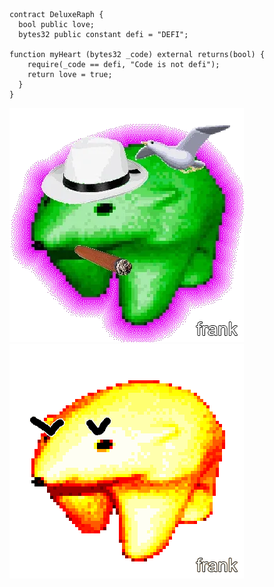 ```solidity
contract DeluxeRaph {
  bool public love;
  bytes32 public constant defi = "DEFI";

function myHeart (bytes32 _code) external returns(bool) {
    require(_code == defi, "Code is not defi");
    return love = true;
  }
}
```
![frankfrank](https://github.com/DeluxeRaph/DeluxeRaph/blob/main/frankfrank%23510.gif)![frankfrank](https://github.com/DeluxeRaph/DeluxeRaph/blob/main/frankfrank%23824.gif)

<!--
**DeluxeRaph/DeluxeRaph** is a ✨ _special_ ✨ repository because its `README.md` (this file) appears on your GitHub profile.

Here are some ideas to get you started:

- 🔭 I’m currently working on ...
- 🌱 I’m currently learning ...
- 👯 I’m looking to collaborate on ...
- 🤔 I’m looking for help with ...
- 💬 Ask me about ...
- 📫 How to reach me: ...
- 😄 Pronouns: ...
- ⚡ Fun fact: ...
-->
